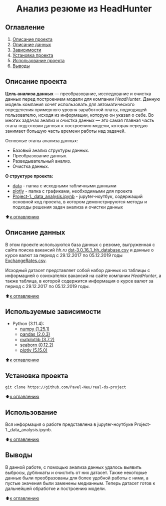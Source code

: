 
# <center> Анализ резюме из HeadHunter </center>
## Оглавление
1. [Описание проекта](https://github.com/Pavel-Neu/real-ds-project/blob/master/Project_1/README.md#Описание-проекта)
2. [Описание данных](https://github.com/Pavel-Neu/real-ds-project/blob/master/Project_1/README.md#Описание-данных)
3. [Зависимости](https://github.com/Pavel-Neu/real-ds-project/blob/master/Project_1/README.md#Зависимости)
4. [Установка проекта](https://github.com/Pavel-Neu/real-ds-project/blob/master/Project_1/README.md#Установка-проекта)
5. [Использование проекта](https://github.com/Pavel-Neu/real-ds-project/blob/master/Project_1/README.md#Использование-проекта)
6. [Выводы](https://github.com/Pavel-Neu/real-ds-project/blob/master/Project_1/README.md#Выводы)

## Описание проекта

**Цель анализа данных** — преобразование, исследование и очистка данных перед построением модели для компании *HeadHunter*. Данную модель компания хочет использовать для автоматического определения примерного уровня заработной платы, подходящей пользователю, исходя из информации, которую он указал о себе. Во многих задачах анализ и очистка данных — это самая главная часть этапа подготовки данных к построению модели, которая нередко занимает большую часть времени работы над задачей.

Основные этапы анализа данных:
* Базовый анализ структуры данных.
* Преобразование данных.
* Разведывательный анализ.
* Очистка данных.

**О структуре проекта:**
* [data](./data) - папка с исходными табличными данными
* [plotly](./plotly) - папка с графиками, необходимыми для проекта
* [Project-1._data_analysis.ipynb](./Project-1._data_analysis.ipynb) - jupyter-ноутбук, содержащий основной код проекта, в котором демонстрируются методы и подходы решения задач анализа и очистки данных

:arrow_up:[к оглавлению](https://github.com/Pavel-Neu/real-ds-project/blob/master/Project_1/README.md#Оглавление)

## Описание данных
В этом проекте используются база данных с резюме, выгруженная с сайта поиска вакансий *hh.ru* [dst-3.0_16_1_hh_database.csv](https://drive.google.com/file/d/1se0EGX43NrOCXuW8ZCGjgrTeWVc6BwBs/view?usp=sharing) и данные о курсе валют за период с 29.12.2017 по 05.12.2019 годы [ExchangeRates.csv](https://drive.google.com/file/d/1Y72jHgpPvT2O9EK5TwziG4Arp6jqfJDD/view?usp=sharing).

Исходный датасет представляет собой набор данных из таблицы с информацией о соискателях вакансий на сайте компании *HeadHunter*, а также таблица, в которой содержится информация о курсе валют за период с 29.12.2017 по 05.12.2019 годы.

:arrow_up:[к оглавлению](https://github.com/Pavel-Neu/real-ds-project/blob/master/Project_1/README.md#Оглавление)

## Используемые зависимости
* Python (3.11.4):
    * [numpy (1.25.1)](https://numpy.org)
    * [pandas (2.0.3)](https://pandas.pydata.org)
    * [matplotlib (3.7.2)](https://matplotlib.org)
    * [seaborn (0.12.2)](https://seaborn.pydata.org)
    * [plotly (5.15.0)](https://plotly.com/python/)

:arrow_up:[к оглавлению](https://github.com/Pavel-Neu/real-ds-project/blob/master/Project_1/README.md#Оглавление)

## Установка проекта

```
git clone https://github.com/Pavel-Neu/real-ds-project
```

:arrow_up:[к оглавлению](https://github.com/Pavel-Neu/real-ds-project/blob/master/Project_1/README.md#Оглавление)

## Использование
Вся информация о работе представлена в jupyter-ноутбуке Project-1._data_analysis.ipynb.

:arrow_up:[к оглавлению](https://github.com/Pavel-Neu/real-ds-project/blob/master/Project_1/README.md#Оглавление)

## Выводы

В данной работе, с помощью анализа данных удалось выявить выбросы, дубликаты и очистить от них датасет. Также некоторые данные были преобразованы для более удобной работы с ними, а пустые значения были заменены медианным. Теперь датасет готов к дальнейшей обработке и построению модели.

:arrow_up:[к оглавлению](https://github.com/Pavel-Neu/real-ds-project/blob/master/Project_1/README.md#Оглавление)